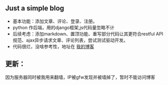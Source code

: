 ## Just a simple blog 

- 基本功能：添加文章、评论、登录、注册。
- python 作后端，用的django框架,js代码量忽略不计
- 后续考虑：添加markdown、置顶功能、重写部分代码让其更符合restful API规范、ajax异步请求文章、评论列表，尝试测试驱动开发。
- 代码很烂，没啥参考性，地址在 [我的博客](http://13.115.78.46/blog)

## 更新：
因为服务器同时被我用来翻墙，IP被gfw发现并被墙掉了，暂时不能访问博客
